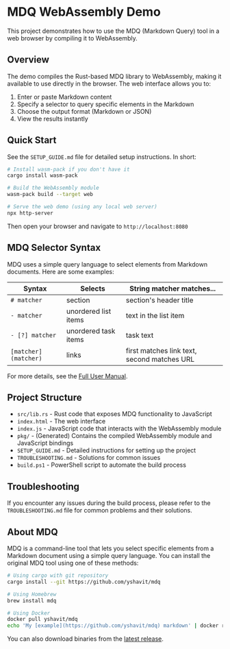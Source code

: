 # MDQ WebAssembly Demo

This project demonstrates how to use the MDQ (Markdown Query) tool in a web browser by compiling it to WebAssembly.

## Overview

The demo compiles the Rust-based MDQ library to WebAssembly, making it available to use directly in the browser. The web interface allows you to:

1. Enter or paste Markdown content
2. Specify a selector to query specific elements in the Markdown
3. Choose the output format (Markdown or JSON)
4. View the results instantly

## Quick Start

See the `SETUP_GUIDE.md` file for detailed setup instructions. In short:

```bash
# Install wasm-pack if you don't have it
cargo install wasm-pack

# Build the WebAssembly module
wasm-pack build --target web

# Serve the web demo (using any local web server)
npx http-server
```

Then open your browser and navigate to `http://localhost:8080`

## MDQ Selector Syntax

MDQ uses a simple query language to select elements from Markdown documents. Here are some examples:

| Syntax | Selects | String matcher matches... |
|--------|---------|---------------------------|
| `# matcher` | section | section's header title |
| `- matcher` | unordered list items | text in the list item |
| `- [?] matcher` | unordered task items | task text |
| `[matcher](matcher)` | links | first matches link text, second matches URL |

For more details, see the [Full User Manual](https://github.com/yshavit/mdq/wiki/Full-User-Manual).

## Project Structure

- `src/lib.rs` - Rust code that exposes MDQ functionality to JavaScript
- `index.html` - The web interface
- `index.js` - JavaScript code that interacts with the WebAssembly module
- `pkg/` - (Generated) Contains the compiled WebAssembly module and JavaScript bindings
- `SETUP_GUIDE.md` - Detailed instructions for setting up the project
- `TROUBLESHOOTING.md` - Solutions for common issues
- `build.ps1` - PowerShell script to automate the build process

## Troubleshooting

If you encounter any issues during the build process, please refer to the `TROUBLESHOOTING.md` file for common problems and their solutions.

## About MDQ

MDQ is a command-line tool that lets you select specific elements from a Markdown document using a simple query language. You can install the original MDQ tool using one of these methods:

```bash
# Using cargo with git repository
cargo install --git https://github.com/yshavit/mdq

# Using Homebrew
brew install mdq

# Using Docker
docker pull yshavit/mdq
echo 'My [example](https://github.com/yshavit/mdq) markdown' | docker run --rm -i yshavit/mdq '[]()'
```

You can also download binaries from the [latest release](https://github.com/yshavit/mdq/releases).

